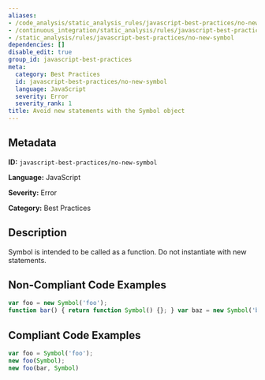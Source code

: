 ```yaml
---
aliases:
- /code_analysis/static_analysis_rules/javascript-best-practices/no-new-symbol
- /continuous_integration/static_analysis/rules/javascript-best-practices/no-new-symbol
- /static_analysis/rules/javascript-best-practices/no-new-symbol
dependencies: []
disable_edit: true
group_id: javascript-best-practices
meta:
  category: Best Practices
  id: javascript-best-practices/no-new-symbol
  language: JavaScript
  severity: Error
  severity_rank: 1
title: Avoid new statements with the Symbol object
---
```

<!--  SOURCED FROM https://github.com/DataDog/datadog-static-analyzer-rule-docs -->


## Metadata
**ID:** `javascript-best-practices/no-new-symbol`

**Language:** JavaScript

**Severity:** Error

**Category:** Best Practices

## Description
Symbol is intended to be called as a function. Do not instantiate with new statements.

## Non-Compliant Code Examples
```javascript
var foo = new Symbol('foo');
function bar() { return function Symbol() {}; } var baz = new Symbol('baz');
```

## Compliant Code Examples
```javascript
var foo = Symbol('foo');
new foo(Symbol);
new foo(bar, Symbol)
```
